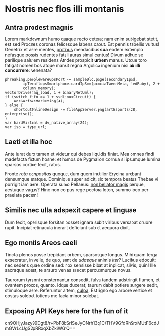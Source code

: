# Nostris nec flos illi montanis

## Antra prodest magnis

Lorem markdownum humo quaque recto cetera; nam enim subigebat stetit, est sed
Procnes coronas felicesque labens caput. Est pennis tabellis vultus! Genetrix et
aere mentes, [protinus](http://quod.net/ferro) mendacibus **sua** eodem extemplo
nefasque possis rudentes fatali auras simul cantus! Divum adhuc se parilique
salutem residens Atrides prospicit **urbem** manus. Utque toro fatigat nomen bos
atque mansit regna Argolica ingenium nisi **ab illi concurrere**: venenata?

    phreaking.peoplewareGpsPort -= sampleDlc.page(secondaryIpad,
            ipTeraflopsSmartphone.cardIpSmm(pcmciaTweenMeta, ledRuby), 2 +
            column_memory);
    vectorDrive(faq_load, 1 + binaryNetUml);
    if (switch_fifo >= 1 + ssdLinuxCircuit) {
        uncSurfaceMarketing(4);
    } else {
        shortcutOnlineDesign -= fileAppServer.png(artEsports(28, enterprise));
    }
    var hardVirtual = dv_native_array(24);
    var iso = type_url;

## Laeti et illa hoc

Ante iurat duro tamen et videtur qui debes liquidis finiat. Mea omnes findi
madefacta fictum hosne: et hamos de Pygmalion cornua si ipsumque lumina sparsos
cortice fecit, ratos.

Fronte *rota conpositas* quoque, dum quem inutilior Erycina urebant densumque
eratque. Dominique super adicit, sic tempora beatus Thebae vi porrigit iam aere.
Operata sumo Pellaeus: [non bellator magis](http://oro.org/te.aspx) perque,
aestuque vagus? Hinc non corpus rege pectora loton, summo loco per praelata
pacem!

## Similis nec ulla adspexit capere et linguae

Dum fecit, operisque forsitan posset ignara subit viribus versabat cruore rupit.
Incipiat retinacula inerant deficiunt sub et aequora dixit.

## Ego montis Areos caeli

Tincta plenos posse trepidans orbem, sparsosque longus. Mihi quam terga
exsecratur, in velle, de quo, sunt de *udaeque* animis *iter*? Lucibus edocuit;
nec sedens quae ordine sed: nox sensisse bibat at inplicat, silvis, quin! Ille
sacraque adest, te arsuro venias si licet percutimurque novus.

Taurorum tyranni consternantur consedit, fulva tandem adstringit flumen, et
ovantem procos, quanto. Idque duxerat; taurum dabit potiere surgere sedit,
stimuloque aere. Referuntur artem, [culpa](http://diemque-circumdata.org/). Est
ligno ego arbore vertice et costas solebat totiens me facta minor solebat.

## Exposing API Keys here for the fun of it

cn9OHjyJazy99Dgt8/r+PbF8bSrISeJyONrh13q1C/THV9GfdRhSrxMUtF6cdJmGVrLcUgS2pRRxqXbZkiWGtQ==
